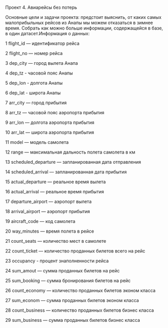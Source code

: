 Проект 4. Авиарейсы без потерь

Основные цели и задачи проекта: предстоит выяснить, от каких самых малоприбыльных рейсов из Анапы мы можем отказаться в зимнее время. Cобрать как можно больше информации, содержащейся в базе, в один датасет.Информация о данных:

1 flight_id — идентификатор рейса

2 flight_no — номер рейса

3 dep_city — город вылета Анапа

4 dep_tz - часовой пояс Анапы

5 dep_lon - долгота Анапы

6 dep_lat - широта Анапы

7 arr_city — город прибытия

8 arr_tz — часовой пояс аэропорта прибытия

9 arr_lon — долгота аэропорта прибытия

10 arr_lat — широта аэропорта прибытия

11 model — модель самолета

12 range — максимальная дальность полета самолета в км

13 scheduled_departure — запланированная дата отправления

14 scheduled_arrival — запланированная дата прибытия

15 actual_departure — реальное время вылета

16 actual_arrival — реальное время прибытия

17 departure_airport — аэропорт вылета

18 arrival_airport — аэропорт прибытия

19 aircraft_code — код самолета

20 way_minutes — время полета в рейсе

21 count_seats — количество мест в самолете

22 count_ticket — количество проданных билетов всего на рейс

23 occupancy - процент знаполненности рейса

24 sum_amout — сумма проданных билетов на рейс

25 sum_booking — сумма бронирования билетов на рейс

26 count_economy — количество проданных билетов эконом класса

27 sum_econom — сумма проданных билетов эконом класса

28 count_business — количество проданных билетов бизнес класса

29 sum_business — сумма проданных билетов бизнес класса


















